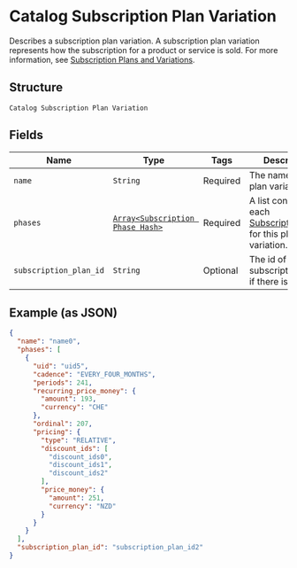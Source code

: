 
# Catalog Subscription Plan Variation

Describes a subscription plan variation. A subscription plan variation represents how the subscription for a product or service is sold.
For more information, see [Subscription Plans and Variations](https://developer.squareup.com/docs/subscriptions-api/plans-and-variations).

## Structure

`Catalog Subscription Plan Variation`

## Fields

| Name | Type | Tags | Description |
|  --- | --- | --- | --- |
| `name` | `String` | Required | The name of the plan variation. |
| `phases` | [`Array<Subscription Phase Hash>`](../../doc/models/subscription-phase.md) | Required | A list containing each [SubscriptionPhase](entity:SubscriptionPhase) for this plan variation. |
| `subscription_plan_id` | `String` | Optional | The id of the subscription plan, if there is one. |

## Example (as JSON)

```json
{
  "name": "name0",
  "phases": [
    {
      "uid": "uid5",
      "cadence": "EVERY_FOUR_MONTHS",
      "periods": 241,
      "recurring_price_money": {
        "amount": 193,
        "currency": "CHE"
      },
      "ordinal": 207,
      "pricing": {
        "type": "RELATIVE",
        "discount_ids": [
          "discount_ids0",
          "discount_ids1",
          "discount_ids2"
        ],
        "price_money": {
          "amount": 251,
          "currency": "NZD"
        }
      }
    }
  ],
  "subscription_plan_id": "subscription_plan_id2"
}
```

